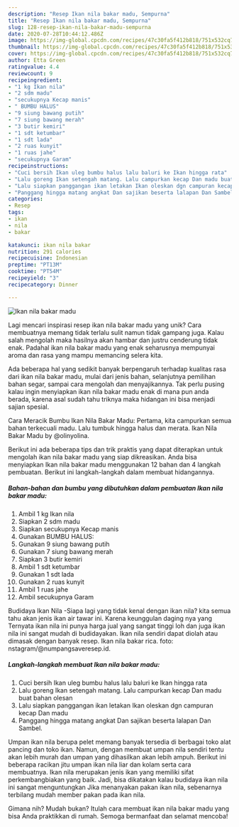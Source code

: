 ```yaml
---
description: "Resep Ikan nila bakar madu, Sempurna"
title: "Resep Ikan nila bakar madu, Sempurna"
slug: 128-resep-ikan-nila-bakar-madu-sempurna
date: 2020-07-28T10:44:12.486Z
image: https://img-global.cpcdn.com/recipes/47c30fa5f412b818/751x532cq70/ikan-nila-bakar-madu-foto-resep-utama.jpg
thumbnail: https://img-global.cpcdn.com/recipes/47c30fa5f412b818/751x532cq70/ikan-nila-bakar-madu-foto-resep-utama.jpg
cover: https://img-global.cpcdn.com/recipes/47c30fa5f412b818/751x532cq70/ikan-nila-bakar-madu-foto-resep-utama.jpg
author: Etta Green
ratingvalue: 4.4
reviewcount: 9
recipeingredient:
- "1 kg Ikan nila"
- "2 sdm madu"
- "secukupnya Kecap manis"
- " BUMBU HALUS"
- "9 siung bawang putih"
- "7 siung bawang merah"
- "3 butir kemiri"
- "1 sdt ketumbar"
- "1 sdt lada"
- "2 ruas kunyit"
- "1 ruas jahe"
- "secukupnya Garam"
recipeinstructions:
- "Cuci bersih Ikan uleg bumbu halus lalu baluri ke Ikan hingga rata"
- "Lalu goreng Ikan setengah matang. Lalu campurkan kecap Dan madu buat bahan olesan"
- "Lalu siapkan panggangan ikan letakan Ikan oleskan dgn campuran kecap Dan madu"
- "Panggang hingga matang angkat Dan sajikan beserta lalapan Dan Sambel."
categories:
- Resep
tags:
- ikan
- nila
- bakar

katakunci: ikan nila bakar 
nutrition: 291 calories
recipecuisine: Indonesian
preptime: "PT13M"
cooktime: "PT54M"
recipeyield: "3"
recipecategory: Dinner

---
```



![Ikan nila bakar madu](https://img-global.cpcdn.com/recipes/47c30fa5f412b818/751x532cq70/ikan-nila-bakar-madu-foto-resep-utama.jpg)

Lagi mencari inspirasi resep ikan nila bakar madu yang unik? Cara membuatnya memang tidak terlalu sulit namun tidak gampang juga. Kalau salah mengolah maka hasilnya akan hambar dan justru cenderung tidak enak. Padahal ikan nila bakar madu yang enak seharusnya mempunyai aroma dan rasa yang mampu memancing selera kita.

Ada beberapa hal yang sedikit banyak berpengaruh terhadap kualitas rasa dari ikan nila bakar madu, mulai dari jenis bahan, selanjutnya pemilihan bahan segar, sampai cara mengolah dan menyajikannya. Tak perlu pusing kalau ingin menyiapkan ikan nila bakar madu enak di mana pun anda berada, karena asal sudah tahu triknya maka hidangan ini bisa menjadi sajian spesial.

Cara Meracik Bumbu Ikan Nila Bakar Madu: Pertama, kita campurkan semua bahan terkecuali madu. Lalu tumbuk hingga halus dan merata. Ikan Nila Bakar Madu by @olinyolina.


Berikut ini ada beberapa tips dan trik praktis yang dapat diterapkan untuk mengolah ikan nila bakar madu yang siap dikreasikan. Anda bisa menyiapkan Ikan nila bakar madu menggunakan 12 bahan dan 4 langkah pembuatan. Berikut ini langkah-langkah dalam membuat hidangannya.

<!--inarticleads1-->

##### Bahan-bahan dan bumbu yang dibutuhkan dalam pembuatan Ikan nila bakar madu:

1. Ambil 1 kg Ikan nila
1. Siapkan 2 sdm madu
1. Siapkan secukupnya Kecap manis
1. Gunakan  BUMBU HALUS:
1. Gunakan 9 siung bawang putih
1. Gunakan 7 siung bawang merah
1. Siapkan 3 butir kemiri
1. Ambil 1 sdt ketumbar
1. Gunakan 1 sdt lada
1. Gunakan 2 ruas kunyit
1. Ambil 1 ruas jahe
1. Ambil secukupnya Garam


Budidaya Ikan Nila -Siapa lagi yang tidak kenal dengan ikan nila? kita semua tahu akan jenis ikan air tawar ini. Karena keunggulan daging nya yang Ternyata ikan nila ini punya harga jual yang sangat tinggi loh dan juga ikan nila ini sangat mudah di budidayakan. Ikan nila sendiri dapat diolah atau dimasak dengan banyak resep. Ikan nila bakar rica. foto: nstagram/@numpangsaveresep.id. 

<!--inarticleads2-->

##### Langkah-langkah membuat Ikan nila bakar madu:

1. Cuci bersih Ikan uleg bumbu halus lalu baluri ke Ikan hingga rata
1. Lalu goreng Ikan setengah matang. Lalu campurkan kecap Dan madu buat bahan olesan
1. Lalu siapkan panggangan ikan letakan Ikan oleskan dgn campuran kecap Dan madu
1. Panggang hingga matang angkat Dan sajikan beserta lalapan Dan Sambel.


Umpan ikan nila berupa pelet memang banyak tersedia di berbagai toko alat pancing dan toko ikan. Namun, dengan membuat umpan nila sendiri tentu akan lebih murah dan umpan yang dihasilkan akan lebih ampuh. Berikut ini beberapa racikan jitu umpan ikan nila liar dan kolam serta cara membuatnya. Ikan nila merupakan jenis ikan yang memiliki sifat perkembangbiakan yang baik. Jadi, bisa dikatakan kalau budidaya ikan nila ini sangat menguntungkan Jika menanyakan pakan ikan nila, sebenarnya terbilang mudah member pakan pada ikan nila. 

Gimana nih? Mudah bukan? Itulah cara membuat ikan nila bakar madu yang bisa Anda praktikkan di rumah. Semoga bermanfaat dan selamat mencoba!
